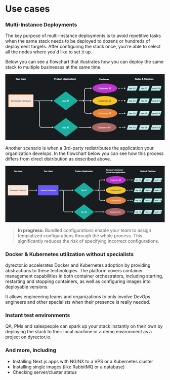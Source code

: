 # Use cases

### Multi-Instance Deployments

The key purpose of multi-instance deployments is to avoid repetitive tasks when the same stack needs to be deployed to dozens or hundreds of deployment targets. After configuring the stack once, you're able to select all the nodes where you'd like to set it up.

Below you can see a flowchart that illustrates how you can deploy the same stack to multiple businesses at the same time.

![](../docs/.gitbook/assets/dyrector-io-multi-instance-deployments-dark.png)

Another scenario is when a 3rd-party redistributes the application your organization develops. In the flowchart below you can see how this process differs from direct distribution as described above.

![](<../docs/.gitbook/assets/dyrector-io-multi-instance-deployments-outsourcing-dark (1).png>)

> **In progress:** Bundled configurations enable your team to assign templatized configurations through the whole process. This significantly reduces the risk of specifying incorrect configurations.

### Docker & Kubernetes utilization without specialists

dyrector.io accelerates Docker and Kubernetes adoption by providing abstractions to these technologies. The platform covers container management capabilities in both container orchestrators, including starting, restarting and stopping containers, as well as configuring images into deployable versions.

It allows engineering teams and organizations to only involve DevOps engineers and other specialists when their presence is really needed.

### Instant test environments

QA, PMs and salespeople can spark up your stack instantly on their own by deploying the stack to their local machine or a demo environment as a project on dyrector.io.

### **And more, including**

* Installing Next.js apps with NGINX to a VPS or a Kubernetes cluster
* Installing single images (like RabbitMQ or a database)
* Checking server/cluster status
